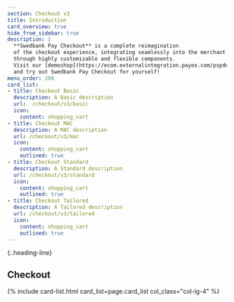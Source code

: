 ```yaml
---
section: Checkout v3
title: Introduction
card_overview: true
hide_from_sidebar: true
description: |
  **Swedbank Pay Checkout** is a complete reimagination
  of the checkout experience, integrating seamlessly into the merchant website
  through highly customizable and flexible components.
  Visit our [demoshop](https://ecom.externalintegration.payex.com/pspdemoshop)
  and try out Swedbank Pay Checkout for yourself!
menu_order: 200
card_list:
- title: Checkout Basic
  description: A Basic description
  url:  /checkout/v3/basic
  icon:
    content: shopping_cart
- title: Checkout MAC
  description: A MAC description
  url: /checkout/v3/mac
  icon:
    content: shopping_cart
    outlined: true
- title: Checkout Standard
  description: A Standard description
  url: /checkout/v3/standard
  icon:
    content: shopping_cart
    outlined: true
- title: Checkout Tailored
  description: A Tailored description
  url: /checkout/v3/tailored
  icon:
    content: shopping_cart
    outlined: true
---
```


{:.heading-line}

## Checkout

{% include card-list.html card_list=page.card_list
    col_class="col-lg-4" %}

